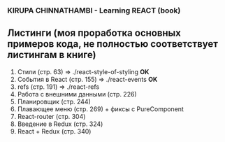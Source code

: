 ### KIRUPA CHINNATHAMBI - Learning REACT (book)

## Листинги (моя проработка основных примеров кода, не полностью соответствует листингам в книге)

1. Стили (стр. 63) => ./react-style-of-styling **OK**
1. События в React (стр. 155) => ./react-events **OK**
1. refs (стр. 191) => ./react-refs
1. Работа с внешними данными (стр. 226)
1. Планировщик (стр. 244)
1. Плавающее меню (стр. 269) + фиксы с PureComponent
1. React-router (стр. 304)
1. Введение в Redux (стр. 324)
1. React + Redux (стр. 340)

